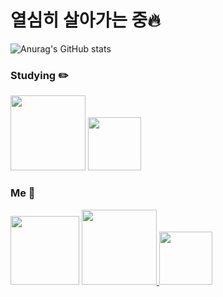 # 열심히 살아가는 중🔥

![Anurag's GitHub stats](https://github-readme-stats.vercel.app/api?username=junjuny0227&layout=compact&theme=github_dark)

<h3>Studying ✏️</h3>
<div>
  <img src="https://img.shields.io/badge/JavaScript-F7DF1E?style=flat-square&logo=javascript&logoColor=black"/ width="120px">
  <img src="https://img.shields.io/badge/React-61DAFB?style=flat-square&logo=React&logoColor=black"/ width="85px">
</div>

<h3>Me 🥰</h3>
<div>
  <img src="https://img.shields.io/badge/j__.yx0n__-5865F2?style=flat-square&logo=Discord&logoColor=white"/ width="110px">
  <a href="https://www.instagram.com/j_.yx0n_/">
    <img src="https://img.shields.io/badge/Instagram-E4405F?style=flat-square&logo=Instagram&logoColor=white"/ width="120px">
  </a>
  <a href="https://velog.io/@junjuny0227">
    <img src="https://img.shields.io/badge/Velog-20C997?style=flat-square&logo=Velog&logoColor=white"/ width="85px">
  </a>
</div>
